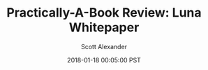 ---
layout: podcast
title: "Practically-A-Book Review: Luna Whitepaper"
author: Scott Alexander
description: https://slatestarcodex.com/2018/01/18/practically-a-book-review-luna-whitepaper/
date: 2018-01-18 00:05:00 PST
length: 2961726
duration: 740
guid: practically-a-book-review-luna-whitepaper
---